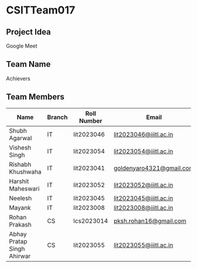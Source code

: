 # CSITTeam017

## Project Idea

Google Meet
## Team Name

Achievers

## Team Members

| Name                     | Branch | Roll Number | Email                           | GitHub ID  |
|--------------------------|--------|-------------|---------------------------------|------------|
| Shubh Agarwal            | IT   | lit2023046  | lit2023046@iiitl.ac.in           | [GitHub ID] |
| Vishesh Singh            | IT   | lit2023054  | lit2023054@iiitl.ac.in           | [GitHub ID] |
| Rishabh Khushwaha        | IT   | lit2023041  | goldenyaro4321@gmail.com         | Rishabhkushwaha7 |
| Harshit Maheswari        | IT   | lit2023052  | lit2023052@iiitl.ac.in           | [GitHub ID] |
| Neelesh                  | IT   | lit2023045  | lit2023045@iiitl.ac.in           | [GitHub ID] |
| Mayank                   | IT   | lit2023008  | lit2023008@iiitl.ac.in           | [GitHub ID] |
| Rohan Prakash            | CS   | lcs2023014  | pksh.rohan16@gmail.com           | prakashrohan |
| Abhay Pratap Singh Ahirwar | CS | lit2023055 | lit2023055@iiitl.ac.in         | [GitHub ID] |
